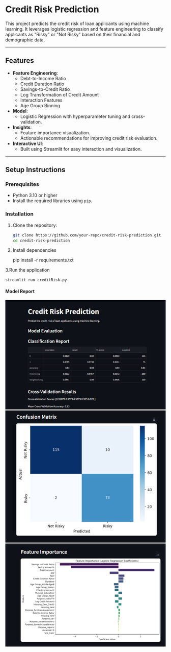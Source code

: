 # Credit Risk Prediction

This project predicts the credit risk of loan applicants using machine learning. It leverages logistic regression and feature engineering to classify applicants as "Risky" or "Not Risky" based on their financial and demographic data.

---

## Features

- **Feature Engineering**:
  - Debt-to-Income Ratio
  - Credit Duration Ratio
  - Savings-to-Credit Ratio
  - Log Transformation of Credit Amount
  - Interaction Features
  - Age Group Binning
- **Model**:
  - Logistic Regression with hyperparameter tuning and cross-validation.
- **Insights**:
  - Feature importance visualization.
  - Actionable recommendations for improving credit risk evaluation.
- **Interactive UI**:
  - Built using Streamlit for easy interaction and visualization.

---

## Setup Instructions

### Prerequisites

- Python 3.10 or higher
- Install the required libraries using `pip`.

### Installation

1. Clone the repository:

   ```bash
   git clone https://github.com/your-repo/credit-risk-prediction.git
   cd credit-risk-prediction

   ```

2. Install dependencies

   pip install -r requirements.txt

3.Run the application

    streamlit run creditRisk.py

#### Model Report

![Accuracy](<screenshots/Screenshot 2025-04-24 170324.png>)
![confusion matrix](<screenshots/Screenshot 2025-04-24 170445.png>)
![features](<screenshots/Screenshot 2025-04-24 170454.png>)
